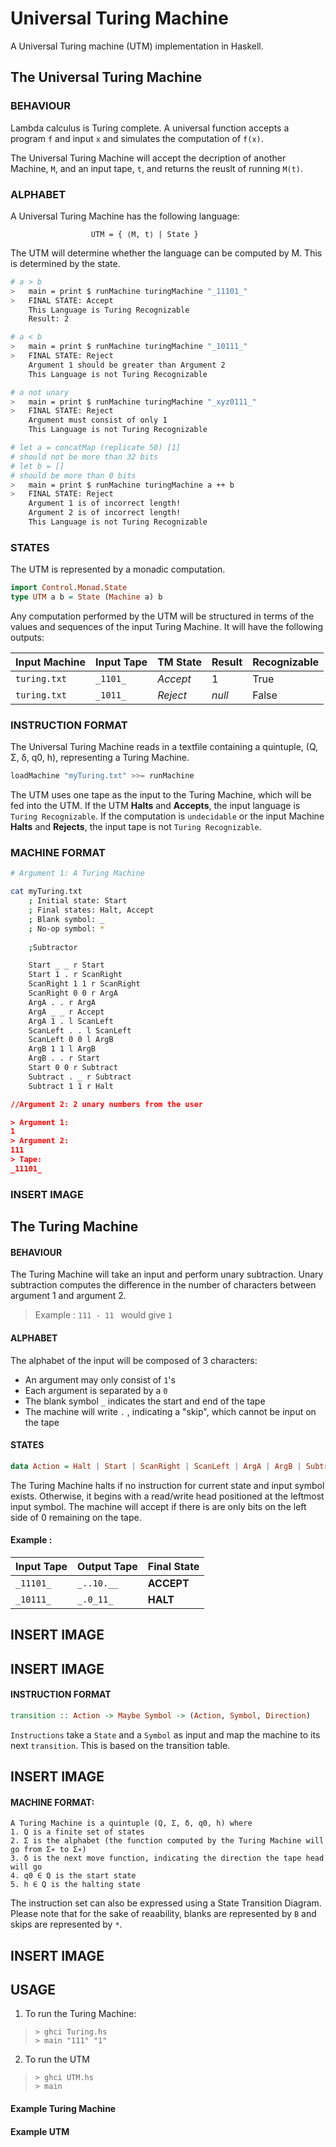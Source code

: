 
# Universal Turing Machine 

A Universal Turing machine (UTM) implementation in Haskell. 

## The Universal Turing Machine

### BEHAVIOUR

Lambda calculus is Turing complete. A universal function accepts a program `f` and input `x` and simulates the computation of `f(x)`.

The Universal Turing Machine will accept the decription of another Machine, `M`, and an input tape, `t`, and returns the reuslt of running `M(t)`.

### ALPHABET

A Universal Turing Machine has the following language:
```
                  UTM = { ⟨M, t⟩ | State } 
```
The UTM will determine whether the language can be computed by M. This is determined by the state.

```bash
# a > b
>   main = print $ runMachine turingMachine "_11101_"
>   FINAL STATE: Accept
    This Language is Turing Recognizable
    Result: 2
```

```bash
# a < b
>   main = print $ runMachine turingMachine "_10111_"
>   FINAL STATE: Reject
    Argument 1 should be greater than Argument 2
    This Language is not Turing Recognizable
```

```bash
# a not unary
>   main = print $ runMachine turingMachine "_xyz0111_"
>   FINAL STATE: Reject
    Argument must consist of only 1
    This Language is not Turing Recognizable
```

```bash
# let a = concatMap (replicate 50) [1]
# should not be more than 32 bits
# let b = []
# should be more than 0 bits
>   main = print $ runMachine turingMachine a ++ b
>   FINAL STATE: Reject
    Argument 1 is of incorrect length!
    Argument 2 is of incorrect length!
    This Language is not Turing Recognizable
```

### STATES

The UTM is represented by a monadic computation.

``` haskell
import Control.Monad.State
type UTM a b = State (Machine a) b
```
Any computation performed by the UTM will be structured in terms of the values and sequences of the input Turing Machine. It will have the following outputs:

| Input Machine | Input Tape | TM State | Result | Recognizable
| ---- | ----- | -------- | ------ | ----- 
| `turing.txt` |  `_1101_`  |*Accept*| 1 | True 
| `turing.txt`  |  `_1011_`  | *Reject* | *null* | False


### INSTRUCTION FORMAT

The Universal Turing Machine reads in a textfile containing a quintuple, (Q, Σ, δ, q0, h), representing a Turing Machine. 

``` haskell
loadMachine "myTuring.txt" >>= runMachine
```

The UTM uses one tape as the input to the Turing Machine, which will be fed into the UTM. If the UTM **Halts** and **Accepts**, the input language is `Turing Recognizable`. If the computation is `undecidable` or the input Machine **Halts** and **Rejects**, the input tape is not `Turing Recognizable`.

### MACHINE FORMAT

```sh
# Argument 1: A Turing Machine

cat myTuring.txt
    ; Initial state: Start
    ; Final states: Halt, Accept
    ; Blank symbol: _
    ; No-op symbol: *
    
    ;Subtractor

    Start _ _ r Start
    Start 1 . r ScanRight
    ScanRight 1 1 r ScanRight
    ScanRight 0 0 r ArgA
    ArgA . . r ArgA
    ArgA _ _ r Accept
    ArgA 1 . l ScanLeft
    ScanLeft . . l ScanLeft
    ScanLeft 0 0 l ArgB
    ArgB 1 1 l ArgB
    ArgB . . r Start
    Start 0 0 r Subtract
    Subtract . _ r Subtract
    Subtract 1 1 r Halt
```

```json
//Argument 2: 2 unary numbers from the user

> Argument 1:
1
> Argument 2:
111
> Tape: 
_11101_
```

### INSERT IMAGE

## The Turing Machine

#### BEHAVIOUR
The Turing Machine will take an input and perform unary subtraction. Unary subtraction computes the difference in the number of characters between argument 1 and argument 2.
> Example : `111 - 11 ` would give `1`

#### ALPHABET
The alphabet of the input will be composed of 3 characters:
- An argument may only consist of `1`'s
- Each argument is separated by a `0`
- The blank symbol `_` indicates the start and end of the tape
- The machine will write `.` , indicating a "skip", which cannot be input on the tape

#### STATES
```haskell
data Action = Halt | Start | ScanRight | ScanLeft | ArgA | ArgB | Subtract | Accept
```
The Turing Machine halts if no instruction for current state and input symbol exists. Otherwise, it begins with a read/write head positioned at the leftmost input symbol. The machine will accept if there is are only bits on the left side of 0 remaining on the tape.

#### Example :
| Input Tape | Output Tape | Final State |
| ---- | ----- | -------- |
| `_11101_`  |  `_..10.__`  |**ACCEPT**|
| `_10111_`  |  `_.0_11_`  | **HALT** |

## INSERT IMAGE
## INSERT IMAGE

#### INSTRUCTION FORMAT
```haskell
transition :: Action -> Maybe Symbol -> (Action, Symbol, Direction)
```
`Instructions` take a `State` and a `Symbol` as input and map the machine to its next `transition`. This is based on the transition table.

## INSERT IMAGE

#### MACHINE FORMAT:

```
A Turing Machine is a quintuple (Q, Σ, δ, q0, h) where 
1. Q is a finite set of states 
2. Σ is the alphabet (the function computed by the Turing Machine will go from Σ∗ to Σ∗)
3. δ is the next move function, indicating the direction the tape head will go
4. q0 ∈ Q is the start state
5. h ∈ Q is the halting state 

```

The instruction set can also be expressed using a State Transition Diagram. Please note that for the sake of reaability, blanks are represented by `B` and skips are represented by `*`.

## INSERT IMAGE

## USAGE
1. To run the Turing Machine:
> `> ghci Turing.hs` <br>
> `> main "111" "1" ` <br>
2. To run the UTM
> `> ghci UTM.hs` <br>
> `> main` <br>

#### Example Turing Machine

#### Example UTM
